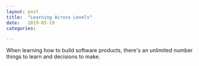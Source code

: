 ```yaml
---
layout: post
title:  "Learning Across Levels"
date:   2019-05-19
categories:

---
```

When learning how to build software products, there's an unlimited number
things to learn and decisions to make.
